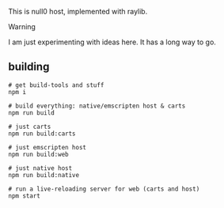 This is null0 host, implemented with raylib.

> [!WARNING]  
> I am just experimenting with ideas here. It has a long way to go.

## building

```
# get build-tools and stuff
npm i

# build everything: native/emscripten host & carts
npm run build

# just carts
npm run build:carts

# just emscripten host
npm run build:web

# just native host
npm run build:native

# run a live-reloading server for web (carts and host)
npm start
```

